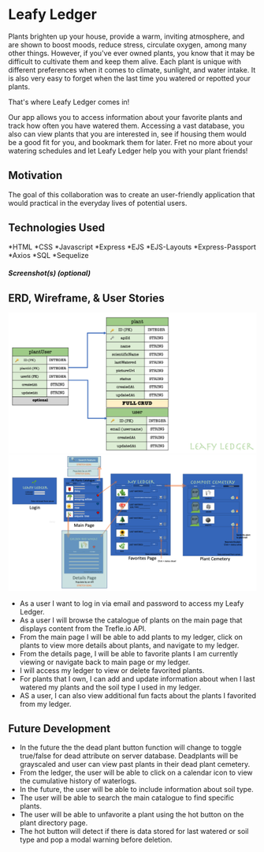 # Leafy Ledger

Plants brighten up your house, provide a warm, inviting atmosphere, and are shown to boost moods, reduce stress, circulate oxygen, among many other things. However, if you've ever owned plants, you know that it may be difficult to cultivate them and keep them alive. Each plant is unique with different preferences when it comes to climate, sunlight, and water intake. It is also very easy to forget when the last time you watered or repotted your plants.
 
That's where Leafy Ledger comes in!
 
Our app allows you to access information about your favorite plants and track how often you have watered them. Accessing a vast database, you also can view plants that you are interested in, see if housing them would be a good fit for you, and bookmark them for later. Fret no more about your watering schedules and let Leafy Ledger help you with your plant friends!


## Motivation
The goal of this collaboration was to create an user-friendly application that would practical in the everyday lives of potential users. 

## Technologies Used

*HTML
*CSS
*Javascript
*Express
*EJS
*EJS-Layouts
*Express-Passport
*Axios
*SQL
*Sequelize


##### Screenshot(s) (optional)


## ERD, Wireframe, & User Stories

![ERD](images/erd_p2_leafyledger.png)
![Wireframe](images/wireframe_p2_leafyledger.png)

*	As a user I want to log in via email and password to access my Leafy Ledger.
*	As a user I will browse the catalogue of plants on the main page that displays content from the Trefle.io API.
*	From the main page I will be able to add plants to my ledger, click on plants to view more details about plants, and navigate to my ledger.
*	From the details page, I will be able to favorite plants I am currently viewing or navigate back to main page or my ledger.
*	I will access my ledger to view or delete favorited plants.
*	For plants that I own, I can add and update information about when I last watered my plants and the soil type I used in my ledger.
*	AS a user, I can also view additional fun facts about the plants I favorited from my ledger.

## Future Development

* In the future the the dead plant button function will change to toggle true/false for dead attribute on server database. Deadplants will be grayscaled and user can view past plants in their dead plant cemetery.
*	From the ledger, the user will be able to click on a calendar icon to view the cumulative history of waterlogs.
*	In the future, the user will be able to include information about soil type.
*	The user will be able to search the main catalogue to find specific plants.
*	The user will be able to unfavorite a plant using the hot button on the plant directory page.
*	The hot button will detect if there is data stored for last watered or soil type and pop a modal warning before deletion.




